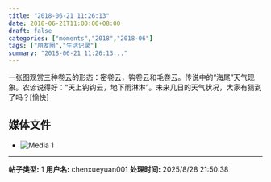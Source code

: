 ```yaml
---
title: "2018-06-21 11:26:13"
date: 2018-06-21T11:00:00+08:00
draft: false
categories: ["moments","2018","2018-06"]
tags: ["朋友圈","生活记录"]
summary: "2018-06-21 11:26:13..."
---
```


一张图观赏三种卷云的形态：密卷云，钩卷云和毛卷云。传说中的“海尾”天气现象。农谚说得好：“天上钩钩云，地下雨淋淋”。未来几日的天气状况，大家有猜到了吗？[愉快]

## 媒体文件

- ![Media 1](/Moments/photos/2018-06-21/201806211126130.jpg)

---

**帖子类型:** 1
**用户名:** chenxueyuan001
**处理时间:** 2025/8/28 21:50:38